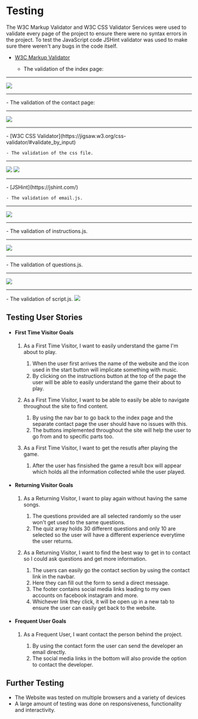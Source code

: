 # Testing

The W3C Markup Validator and W3C CSS Validator Services were used to validate every page of the project to ensure there were no syntax errors in the project.
To test the JavaScript code JSHint validator was used to make sure there weren't any bugs in the code itself.

-   [W3C Markup Validator](https://validator.w3.org/#validate_by_input)
    
    - The validation of the index page:
<hr>
    <img src="assets/images/index.png">
<hr>
    - The validation of the contact page:
<hr>
    <img src="assets/images/contact.png">
<hr>
-   [W3C CSS Validator](https://jigsaw.w3.org/css-validator/#validate_by_input) 
    
    - The validation of the css file.
<hr>
    <img src="assets/images/css.png">
    <img src="assets/images/css-2.png">
<hr>
-   [JSHint](https://jshint.com/)

    - The validation of email.js.
<hr>
    <img src="assets/images/email.png">
<hr>
    - The validation of instructions.js.
<hr>
    <img src="assets/images/instructions.png">
<hr>
    - The validation of questions.js.
<hr>
    <img src="assets/images/questions.png">
<hr>
    - The validation of script.js.
    <img src="assets/images/script.png">

## Testing User Stories

-   #### First Time Visitor Goals

    1. As a First Time Visitor, I want to easily understand the game I'm about to play.

        1. When the user first arrives the name of the website and the icon used in the start button will implicate something with music. 
        2. By clicking on the instructions button at the top of the page the user will be able to easily understand the game their about to play.

    2. As a First Time Visitor, I want to be able to easily be able to navigate throughout the site to find content.

        1. By using the nav bar to go back to the index page and the separate contact page the user should have no issues with this.
        2. The buttons implemented throughout the site will help the user to go from and to specific parts too.

    3. As a First Time Visitor, I want to get the resutls after playing the game.
        
        1. After the user has finsished the game a result box will appear which holds all the information collected while the user played.

-   #### Returning Visitor Goals

    1. As a Returning Visitor, I want to play again without having the same songs.

        1. The questions provided are all selected randomly so the user won't get used to the same questions.
        2. The quiz array holds 30 different questions and only 10 are selected so the user will have a different experience everytime the user returns.

    2. As a Returning Visitor, I want to find the best way to get in to contact so I could ask questions and get more information.

        1. The users can easily go the contact section by using the contact link in the navbar.
        2. Here they can fill out the form to send a direct message. 
        3. The footer contains social media links leading to my own accounts on facebook instagram and more.
        4. Whichever link they click, it will be open up in a new tab to ensure the user can easily get back to the website.

-   #### Frequent User Goals

    1. As a Frequent User, I want contact the person behind the project.

        1. By using the contact form the user can send the developer an email directly.
        2. The social media links in the bottom will also provide the option to contact the developer.

## Further Testing

-   The Website was tested on multiple browsers and a variety of devices
-   A large amount of testing was done on responsiveness, functionality and interactivity.